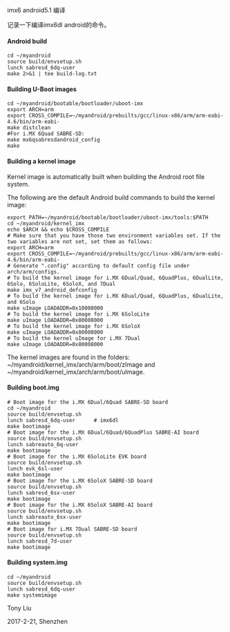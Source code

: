 imx6 android5.1 编译

记录一下编译imx6dl android的命令。

#### Android build

```
cd ~/myandroid
source build/envsetup.sh
lunch sabresd_6dq-user
make 2>&1 | tee build-log.txt
```

#### Building U-Boot images

```
cd ~/myandroid/bootable/bootloader/uboot-imx
export ARCH=arm
export CROSS_COMPILE=~/myandroid/prebuilts/gcc/linux-x86/arm/arm-eabi-4.6/bin/arm-eabi-
make distclean
#For i.MX 6Quad SABRE-SD:
make mx6qsabresdandroid_config
make
```

#### Building a kernel image

Kernel image is automatically built when building the Android root file system.

The following are the default Android build commands to build the kernel image:

```
export PATH=~/myandroid/bootable/bootloader/uboot-imx/tools:$PATH
cd ~/myandroid/kernel_imx
echo $ARCH && echo $CROSS_COMPILE
# Make sure that you have those two environment variables set. If the two variables are not set, set them as follows:
export ARCH=arm
export CROSS_COMPILE=~/myandroid/prebuilts/gcc/linux-x86/arm/arm-eabi-4.6/bin/arm-eabi-
# Generate ".config" according to default config file under arch/arm/configs.
# To build the kernel image for i.MX 6Dual/Quad, 6QuadPlus, 6DualLite, 6Solo, 6SoloLite, 6SoloX, and 7Dual
make imx_v7_android_defconfig
# To build the kernel image for i.MX 6Dual/Quad, 6QuadPlus, 6DualLite, and 6Solo
make uImage LOADADDR=0x10008000
# To build the kernel image for i.MX 6SoloLite
make uImage LOADADDR=0x80008000
# To build the kernel image for i.MX 6SoloX
make uImage LOADADDR=0x80008000
# To build the kernel uImage for i.MX 7Dual
make uImage LOADADDR=0x80008000
```

The kernel images are found in the folders: ~/myandroid/kernel_imx/arch/arm/boot/zImage and ~/myandroid/kernel_imx/arch/arm/boot/uImage.


#### Building boot.img

```
# Boot image for the i.MX 6Dual/6Quad SABRE-SD board
cd ~/myandroid
source build/envsetup.sh
lunch sabresd_6dq-user		# imx6dl
make bootimage
# Boot image for the i.MX 6Dual/6Quad/6QuadPlus SABRE-AI board
source build/envsetup.sh
lunch sabreauto_6q-user
make bootimage
# Boot image for the i.MX 6SoloLite EVK board
source build/envsetup.sh
lunch evk_6sl-user
make bootimage
# Boot image for the i.MX 6SoloX SABRE-SD board
source build/envsetup.sh
lunch sabresd_6sx-user
make bootimage
# Boot image for the i.MX 6SoloX SABRE-AI board
source build/envsetup.sh
lunch sabreauto_6sx-user
make bootimage
# Boot image for i.MX 7Dual SABRE-SD board
source build/envsetup.sh
lunch sabresd_7d-user
make bootimage
```

#### Building system.img

```
cd ~/myandroid
source build/envsetup.sh
lunch sabresd_6dq-user
make systemimage
```

Tony Liu

2017-2-21, Shenzhen